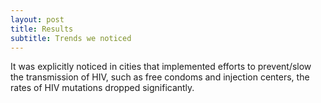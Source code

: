 ```yaml
---
layout: post
title: Results
subtitle: Trends we noticed
---
```

It was explicitly noticed in cities that implemented efforts to prevent/slow the transmission of HIV, such as free condoms and injection centers, the rates of HIV mutations dropped significantly. 
